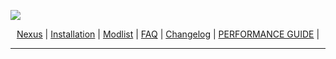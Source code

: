 ![](https://raw.githubusercontent.com/TwistedModding/TwistedModdingLists/refs/heads/main/Twisted%20Skyrim%20logo.webp)

<p align="center">
  <a href="https://www.nexusmods.com/skyrimspecialedition/mods/87820](https://www.nexusmods.com/skyrimspecialedition/mods/132034">Nexus</a> |
  <a href="https://github.com/TwistedModding/TwistedModdingLists/blob/main/README.md">Installation</a> |
  <a href="https://loadorderlibrary.com/lists/Twisted-Skyrim">Modlist</a> |
  <a href="https://github.com/TwistedModding/TwistedModdingLists/blob/main/FAQ.md">FAQ</a> |
  <a href="https://github.com/TwistedModding/TwistedModdingLists/blob/main/CHANGELOG.md">Changelog</a> |
  <a href="https://github.com/TwistedModding/TwistedModdingLists/blob/main/Performance%20Guide.md">PERFORMANCE GUIDE</a> |
</p>

---
